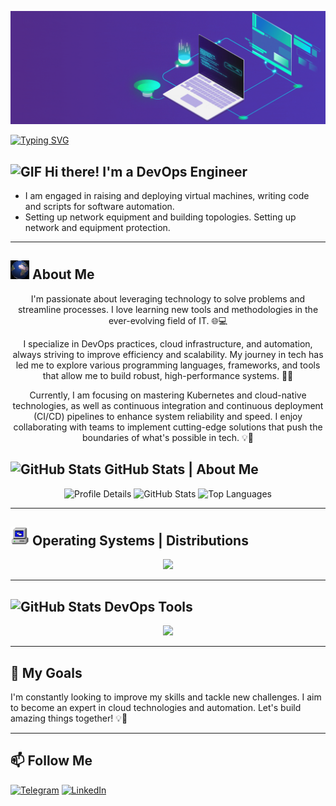 ![Header](https://github.com/ATwoit/ATwoit/blob/main/assets/header_gif.gif)

<a href="https://git.io/typing-svg"><img src="https://readme-typing-svg.demolab.com?font=Fira+Code&pause=1000&width=435&lines=Art+challenges+technology%2C+;and+technology+inspires+art." alt="Typing SVG" /></a>


## <img src="https://user-images.githubusercontent.com/72663882/171687151-bb31c996-c9d2-49c8-b593-734946893b23.gif" width="30" height="30" alt="GIF"> Hi there! I'm a DevOps Engineer 

- I am engaged in raising and deploying virtual machines, writing code and scripts for software automation.
- Setting up network equipment and building topologies. Setting up network and equipment protection.

---

## <img src="https://github.com/ATwoit/ATwoit/blob/main/assets/TUOk.gif" width="30" height="30" /> About Me

<div style="text-align: center;">
  I'm passionate about leveraging technology to solve problems and streamline processes. I love learning new tools and methodologies in the ever-evolving field of IT. 🌐💻

  I specialize in DevOps practices, cloud infrastructure, and automation, always striving to improve efficiency and scalability. My journey in tech has led me to explore various programming languages, frameworks, and tools that allow me to build robust, high-performance systems. 🚀🔧

  Currently, I am focusing on mastering Kubernetes and cloud-native technologies, as well as continuous integration and continuous deployment (CI/CD) pipelines to enhance system reliability and speed. I enjoy collaborating with teams to implement cutting-edge solutions that push the boundaries of what's possible in tech. 💡🤝
</div>


## <img src="https://camo.githubusercontent.com/792339729babf55dc139ac8189abba7aa4ff21366eecda37b3f0c37200dfa871/68747470733a2f2f6d656469612e67697068792e636f6d2f6d656469612f6959384352426451584f444a5343455249722f67697068792e676966" width="30" height="30" alt="GitHub Stats"> GitHub Stats | About Me

<div style="text-align: center;">
    <img src="https://github-profile-summary-cards.vercel.app/api/cards/profile-details?username=ATwoit&theme=vue" alt="Profile Details"/>
  <img src="https://github-readme-stats.vercel.app/api?username=ATwoit&show_icons=true&theme=merko" alt="GitHub Stats"/>
  <img src="https://github-readme-stats.vercel.app/api/top-langs/?username=ATwoit&layout=compact&theme=merko" alt="Top Languages" />
</div>

---

## <img src="https://github.com/ATwoit/ATwoit/blob/main/assets/24S2.gif" width="30" height="30" alt="GIF"> Operating Systems | Distributions

<p align="center">
  <a href="https://skillicons.dev">
    <img src="https://skillicons.dev/icons?i=windows,apple,linux,ubuntu,kali,debian,arch," />
  </a>
</p>

---

## <img src="https://camo.githubusercontent.com/ec5c8741e4ed88b1a5824e32558e15983dbaf6b46ca017418a32e39b4036ba3b/68747470733a2f2f6d65646961322e67697068792e636f6d2f6d656469612f51737347456d706b79454f684243623765312f67697068792e6769663f6369643d656366303565343761306e336769316266716e74716d6f62386739616964316f796a327772336473336d67373030626c267269643d67697068792e676966" width="30" height="30" alt="GitHub Stats"> DevOps Tools

<p align="center">
  <a href="https://skillicons.dev">
    <img src="https://skillicons.dev/icons?i=git,github,docker,grafana,jenkins,less,nginx,obsidian,powershell,py,vscode,bash" />
  </a>
</p>

---

## 🚀 My Goals

I'm constantly looking to improve my skills and tackle new challenges. I aim to become an expert in cloud technologies and automation. Let's build amazing things together! 💡🤝

---

## 📫 Follow Me

[![Telegram](https://img.shields.io/badge/-Telegram-2CA5E0?style=for-the-badge&logo=telegram&logoColor=white)](https://t.me/Cavadov_S)
[![LinkedIn](https://img.shields.io/badge/-LinkedIn-0077B5?style=for-the-badge&logo=linkedin&logoColor=white)](https://www.linkedin.com/in/seyfulla-javadov-36206330a?lipi=urn%3Ali%3Apage%3Ad_flagship3_profile_view_base_contact_details%3BYuI6fODwTi%2BGgcPYIH4uaw%3D%3D)